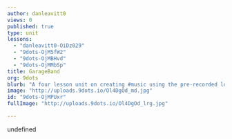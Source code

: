 ```yaml
---
author: danleavitt0
views: 0
published: true
type: unit
lessons: 
  - "danleavitt0-OiDz029"
  - "9dots-OjM5fW2"
  - "9dots-OjMBHvd"
  - "9dots-OjMMbSp"
title: GarageBand
org: 9dots
blurb: "A four lesson unit on creating #music using the pre-recorded loops in the #GarageBand application."
image: "http://uploads.9dots.io/Ol4DgOd_md.jpg"
id: "9dots-OjMPUxr"
fullImage: "http://uploads.9dots.io/Ol4DgOd_lrg.jpg"

---
```


undefined
